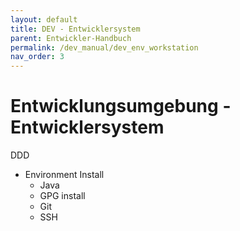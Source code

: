 ```yaml
---
layout: default
title: DEV - Entwicklersystem
parent: Entwickler-Handbuch
permalink: /dev_manual/dev_env_workstation
nav_order: 3
---
```


# Entwicklungsumgebung - Entwicklersystem

DDD

- Environment Install
  - Java
  - GPG install
  - Git
  - SSH
